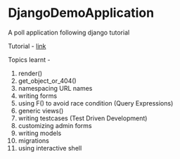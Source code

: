 # DjangoDemoApplication
A poll application following django tutorial

Tutorial - [link](https://docs.djangoproject.com/en/1.11/intro/)

Topics learnt -
1. render()
2. get_object_or_404()
3. namespacing URL names
4. writing forms
5. using F() to avoid race condition (Query Expressions)
6. generic views()
7. writing testcases (Test Driven Development)
8. customizing admin forms
9. writing models
10. migrations
11. using interactive shell
